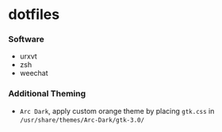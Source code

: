 # dotfiles

### Software
* urxvt
* zsh
* weechat

### Additional Theming
* `Arc Dark`, apply custom orange theme by placing `gtk.css` in `/usr/share/themes/Arc-Dark/gtk-3.0/`


